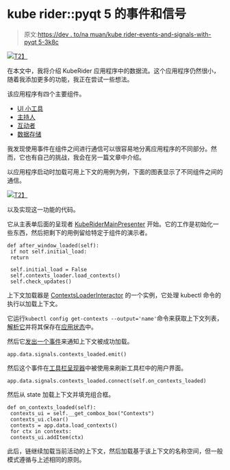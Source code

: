 # kube rider::pyqt 5 的事件和信号

> 原文:[https://dev . to/na muan/kube rider-events-and-signals-with-pyqt 5-3k8c](https://dev.to/namuan/kuberider-events-and-signals-with-pyqt5-3k8c)

[![](../Images/4e3de672cb66b64415e1fe3629dbc6bc.png)T2】](https://res.cloudinary.com/practicaldev/image/fetch/s--vJEelrcM--/c_limit%2Cf_auto%2Cfl_progressive%2Cq_auto%2Cw_880/https://deskriders.dev/media/posts/5/kuberider-display-contexts.png)

在本文中，我将介绍 KubeRider 应用程序中的数据流。这个应用程序仍然很小，随着我添加更多的功能，我正在尝试一些想法。

该应用程序有四个主要组件。

*   [UI 小工具](https://github.com/namuan/kube-rider/tree/a777b79d3693dedeb4ac070bb9f6edc1140b2b64/kuberider/ui)
*   [主持人](https://github.com/namuan/kube-rider/tree/a777b79d3693dedeb4ac070bb9f6edc1140b2b64/kuberider/presenters)
*   [互动者](https://github.com/namuan/kube-rider/tree/a777b79d3693dedeb4ac070bb9f6edc1140b2b64/kuberider/domain)
*   [数据存储](https://github.com/namuan/kube-rider/tree/a777b79d3693dedeb4ac070bb9f6edc1140b2b64/kuberider/entities)

我发现使用事件在组件之间进行通信可以很容易地分离应用程序的不同部分。然而，它也有自己的挑战，我会在另一篇文章中介绍。

以应用程序启动时加载可用上下文的用例为例，下面的图表显示了不同组件之间的通信。

[![](../Images/51a28008f308c3619b99cba907abbb16.png)T2】](https://res.cloudinary.com/practicaldev/image/fetch/s--kyg2_q8f--/c_limit%2Cf_auto%2Cfl_progressive%2Cq_auto%2Cw_880/https://deskriders.dev/media/posts/5/kube-rider-components.jpeg)

以及实现这一功能的代码。

它从主表单后面的呈现者 [KubeRiderMainPresenter](https://github.com/namuan/kube-rider/blob/a777b79d3693dedeb4ac070bb9f6edc1140b2b64/kuberider/presenters/kube_rider_main_presenter.py#L7) 开始。它的工作是初始化一些东西，然后把剩下的用例留给特定于组件的演示者。

```
def after_window_loaded(self):
 if not self.initial_load:
 return

 self.initial_load = False
 self.contexts_loader.load_contexts()
 self.check_updates() 
```

上下文加载器是 [ContextsLoaderInteractor](https://github.com/namuan/kube-rider/blob/a777b79d3693dedeb4ac070bb9f6edc1140b2b64/kuberider/domain/contexts_interactor.py#L5) 的一个实例，它处理 kubectl 命令的执行以加载上下文。

它运行`kubectl config get-contexts --output='name'`命令来获取上下文列表，[解析它](https://github.com/namuan/kube-rider/blob/a777b79d3693dedeb4ac070bb9f6edc1140b2b64/kuberider/domain/contexts_interactor.py#L14)并将其保存在[应用状态](https://github.com/namuan/kube-rider/blob/a777b79d3693dedeb4ac070bb9f6edc1140b2b64/kuberider/entities/model.py#L11)中。

然后它[发出一个事件](https://github.com/namuan/kube-rider/blob/a777b79d3693dedeb4ac070bb9f6edc1140b2b64/kuberider/domain/contexts_interactor.py#L18)来通知上下文被成功加载。

```
app.data.signals.contexts_loaded.emit() 
```

然后这个事件在[工具栏呈现器](https://github.com/namuan/kube-rider/blob/a777b79d3693dedeb4ac070bb9f6edc1140b2b64/kuberider/presenters/toolbar_presenter.py#L19)中被使用来刷新工具栏中的用户界面。

```
app.data.signals.contexts_loaded.connect(self.on_contexts_loaded) 
```

然后从 state 加载上下文并填充组合框。

```
def on_contexts_loaded(self):
 contexts_ui = self.__get_combox_box("Contexts")
 contexts_ui.clear()
 contexts = app.data.load_contexts()
 for ctx in contexts:
 contexts_ui.addItem(ctx) 
```

此后，链继续加载当前活动的上下文，然后加载基于该上下文的名称空间，但一般模式遵循与上述相同的原则。